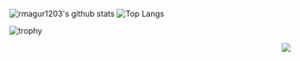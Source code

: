 ![rmagur1203's github stats](https://github-readme-stats.vercel.app/api?username=rmagur1203&show_icons=true)
![Top Langs](https://github-readme-stats.vercel.app/api/top-langs/?username=rmagur1203&show_icons=true&hide_border=true&title_color=004386&icon_color=004386&layout=compact)

![trophy](https://github-profile-trophy.vercel.app/?username=rmagur1203)

<img align='right' src="http://mazassumnida.wtf/api/v2/generate_badge?boj=rmagur1203"><br>
<!--
### Hi there 👋
**rmagur1203/rmagur1203** is a ✨ _special_ ✨ repository because its `README.md` (this file) appears on your GitHub profile.

Here are some ideas to get you started:

- 🔭 I’m currently working on ...
- 🌱 I’m currently learning ...
- 👯 I’m looking to collaborate on ...
- 🤔 I’m looking for help with ...
- 💬 Ask me about ...
- 📫 How to reach me: ...
- 😄 Pronouns: ...
- ⚡ Fun fact: ...
-->
